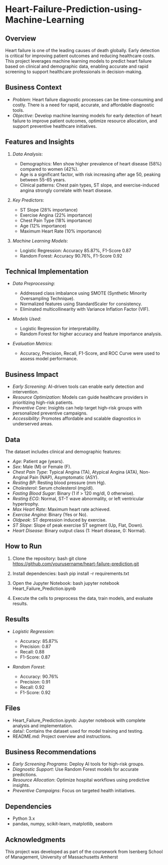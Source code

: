 # Heart-Failure-Prediction-using-Machine-Learning

## Overview
Heart failure is one of the leading causes of death globally. Early detection is critical for improving patient outcomes and reducing healthcare costs. This project leverages machine learning models to predict heart failure based on clinical and demographic data, enabling accurate and rapid screening to support healthcare professionals in decision-making.

## Business Context
- *Problem*: Heart failure diagnostic processes can be time-consuming and costly. There is a need for rapid, accurate, and affordable diagnostic tools.
- *Objective*: Develop machine learning models for early detection of heart failure to improve patient outcomes, optimize resource allocation, and support preventive healthcare initiatives.

## Features and Insights
1. *Data Analysis*:
   - Demographics: Men show higher prevalence of heart disease (58%) compared to women (42%).
   - Age is a significant factor, with risk increasing after age 50, peaking between 55-65 years.
   - Clinical patterns: Chest pain types, ST slope, and exercise-induced angina strongly correlate with heart disease.

2. *Key Predictors*:
   - ST Slope (28% importance)
   - Exercise Angina (22% importance)
   - Chest Pain Type (18% importance)
   - Age (12% importance)
   - Maximum Heart Rate (10% importance)

3. *Machine Learning Models*:
   - Logistic Regression: Accuracy 85.87%, F1-Score 0.87
   - Random Forest: Accuracy 90.76%, F1-Score 0.92

## Technical Implementation
- *Data Preprocessing*:
  - Addressed class imbalance using SMOTE (Synthetic Minority Oversampling Technique).
  - Normalized features using StandardScaler for consistency.
  - Eliminated multicollinearity with Variance Inflation Factor (VIF).

- *Models Used*:
  - Logistic Regression for interpretability.
  - Random Forest for higher accuracy and feature importance analysis.

- *Evaluation Metrics*:
  - Accuracy, Precision, Recall, F1-Score, and ROC Curve were used to assess model performance.

## Business Impact
- *Early Screening*: AI-driven tools can enable early detection and intervention.
- *Resource Optimization*: Models can guide healthcare providers in prioritizing high-risk patients.
- *Preventive Care*: Insights can help target high-risk groups with personalized preventive campaigns.
- *Accessibility*: Promotes affordable and scalable diagnostics in underserved areas.

## Data
The dataset includes clinical and demographic features:
- *Age*: Patient age (years).
- *Sex*: Male (M) or Female (F).
- *Chest Pain Type*: Typical Angina (TA), Atypical Angina (ATA), Non-Anginal Pain (NAP), Asymptomatic (ASY).
- *Resting BP*: Resting blood pressure (mm Hg).
- *Cholesterol*: Serum cholesterol (mg/dl).
- *Fasting Blood Sugar*: Binary (1 if > 120 mg/dl, 0 otherwise).
- *Resting ECG*: Normal, ST-T wave abnormality, or left ventricular hypertrophy.
- *Max Heart Rate*: Maximum heart rate achieved.
- *Exercise Angina*: Binary (Yes or No).
- *Oldpeak*: ST depression induced by exercise.
- *ST Slope*: Slope of peak exercise ST segment (Up, Flat, Down).
- *Heart Disease*: Binary output class (1: Heart disease, 0: Normal).

## How to Run
1. Clone the repository:
   bash
   git clone https://github.com/yourusername/heart-failure-prediction.git
   
2. Install dependencies:
   bash
   pip install -r requirements.txt
   
3. Open the Jupyter Notebook:
   bash
   jupyter notebook Heart_Failure_Prediction.ipynb
   
4. Execute the cells to preprocess the data, train models, and evaluate results.

## Results
- *Logistic Regression*:
  - Accuracy: 85.87%
  - Precision: 0.87
  - Recall: 0.88
  - F1-Score: 0.87

- *Random Forest*:
  - Accuracy: 90.76%
  - Precision: 0.91
  - Recall: 0.92
  - F1-Score: 0.92

## Files
- Heart_Failure_Prediction.ipynb: Jupyter notebook with complete analysis and implementation.
- data/: Contains the dataset used for model training and testing.
- README.md: Project overview and instructions.

## Business Recommendations
- *Early Screening Programs*: Deploy AI tools for high-risk groups.
- *Diagnostic Support*: Use Random Forest models for accurate predictions.
- *Resource Allocation*: Optimize hospital workflows using predictive insights.
- *Preventive Campaigns*: Focus on targeted health initiatives.

## Dependencies
- Python 3.x
- pandas, numpy, scikit-learn, matplotlib, seaborn

## Acknowledgments
This project was developed as part of the coursework from Isenberg School of Management, University of Massachusetts Amherst
